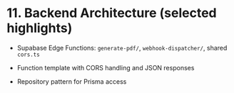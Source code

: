# **11. Backend Architecture (selected highlights)**

- Supabase Edge Functions: `generate-pdf/`, `webhook-dispatcher/`, shared `cors.ts`
    
- Function template with CORS handling and JSON responses
    
- Repository pattern for Prisma access
    
